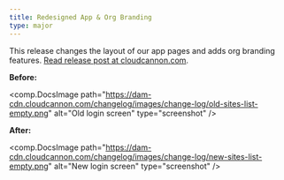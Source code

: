 ```yaml
---
title: Redesigned App & Org Branding
type: major
---
```



This release changes the layout of our app pages and adds org branding features. [Read release post at cloudcannon.com](https://cloudcannon.com/features/2017/11/22/app-redesign/).

**Before:**

<comp.DocsImage path="https://dam-cdn.cloudcannon.com/changelog/images/change-log/old-sites-list-empty.png" alt="Old login screen" type="screenshot" />

**After:**

<comp.DocsImage path="https://dam-cdn.cloudcannon.com/changelog/images/change-log/new-sites-list-empty.png" alt="New login screen" type="screenshot" />

